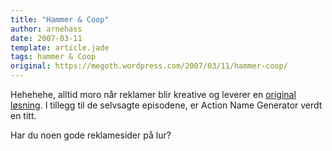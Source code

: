 ```yaml
---
title: "Hammer & Coop"
author: arnehass
date: 2007-03-11
template: article.jade
tags: hammer & Coop
original: https://megoth.wordpress.com/2007/03/11/hammer-coop/
---
```


<p>Hehehehe, alltid moro når reklamer blir kreative og leverer en <a href="http://www.hammerandcoop.com/">original løsning</a>. I tillegg til de selvsagte episodene, er Action Name Generator verdt en titt.</p>
<p>Har du noen gode reklamesider på lur?</p>
